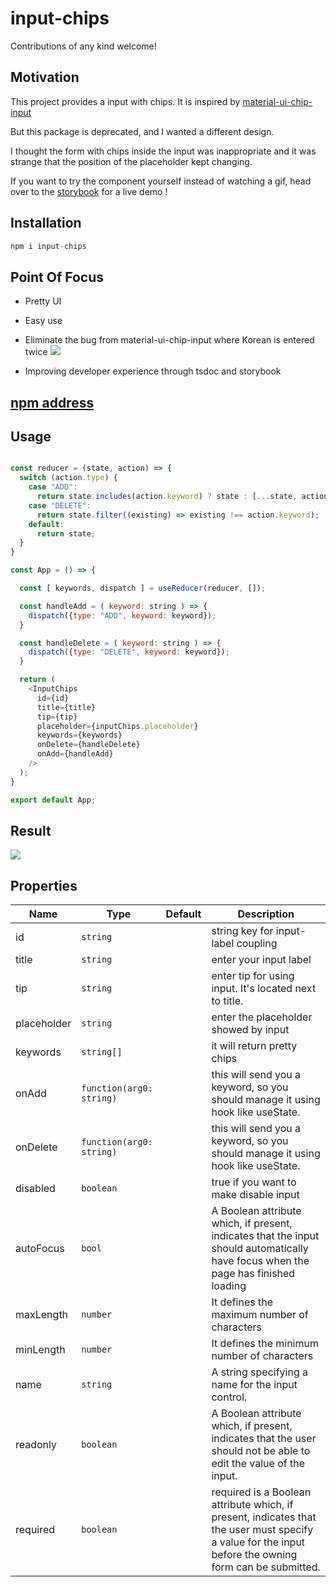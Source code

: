 # input-chips
Contributions of any kind welcome!
## Motivation
This project provides a input with chips. It is inspired by [material-ui-chip-input](https://www.npmjs.com/package/material-ui-chip-input)

But this package is deprecated, and I wanted a different design.

I thought the form with chips inside the input was inappropriate and it was strange that the position of the placeholder kept changing.

If you want to try the component yourself instead of watching a gif, head over to the [storybook](https://63961733d24ff60abfa4c861-lfrqimfugu.chromatic.com/?path=/story/inputchips--input-chips-with-title) for a live demo !

## Installation

```js
npm i input-chips
```

## Point Of Focus
- Pretty UI 

- Easy use

- Eliminate the bug from material-ui-chip-input where Korean is entered twice
![](https://velog.velcdn.com/images/dusdjeks/post/77db6d3b-6be7-4c3c-9ec3-8a0c5b093add/image.gif)

- Improving developer experience through tsdoc and storybook

## [npm address](https://www.npmjs.com/package/input-chips)

## Usage

```js

const reducer = (state, action) => {
  switch (action.type) {
    case "ADD":
      return state.includes(action.keyword) ? state : [...state, action.keyword];
    case "DELETE":
      return state.filter((existing) => existing !== action.keyword);
    default: 
      return state;
  }
}

const App = () => {

  const [ keywords, dispatch ] = useReducer(reducer, []);

  const handleAdd = ( keyword: string ) => {
    dispatch({type: "ADD", keyword: keyword});
  }

  const handleDelete = ( keyword: string ) => {
    dispatch({type: "DELETE", keyword: keyword});
  }

  return (
    <InputChips 
      id={id}
      title={title} 
      tip={tip}
      placeholder={inputChips.placeholder}
      keywords={keywords}
      onDelete={handleDelete}
      onAdd={handleAdd}
    />
  );
}

export default App;

```

## Result

![](https://velog.velcdn.com/images/dusdjeks/post/4d2bf199-0679-4e01-8a36-7f08960d65f9/image.gif)


## Properties
|Name|Type|Default|Description|
|---|---|---|---|
|id|`string`||string key for input-label coupling
|title|`string`||enter your input label
|tip|`string`||enter tip for using input. It's located next to title.
|placeholder|`string`||enter the placeholder showed by input
|keywords|`string[]`||it will return pretty chips
|onAdd|`function(arg0: string)`||this will send you a keyword, so you should manage it using hook like useState.
|onDelete|`function(arg0: string)`||this will send you a keyword, so you should manage it using hook like useState.
|disabled|`boolean`||true if you want to make disable input
|autoFocus|`bool`||A Boolean attribute which, if present, indicates that the input should automatically have focus when the page has finished loading
|maxLength|`number`||It defines the maximum number of characters
|minLength|`number`||It defines the minimum number of characters
|name|`string`||A string specifying a name for the input control.
|readonly|`boolean`||A Boolean attribute which, if present, indicates that the user should not be able to edit the value of the input.
|required|`boolean`||required is a Boolean attribute which, if present, indicates that the user must specify a value for the input before the owning form can be submitted.